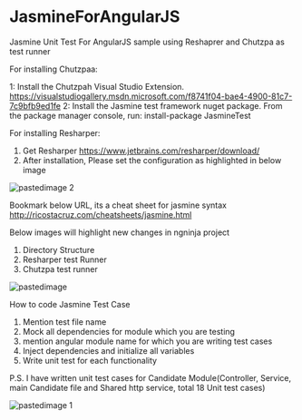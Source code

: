 # JasmineForAngularJS
Jasmine Unit Test For AngularJS sample using Reshaprer and Chutzpa as test runner


For installing Chutzpaa:
 
1: Install the Chutzpah Visual Studio Extension. 
https://visualstudiogallery.msdn.microsoft.com/f8741f04-bae4-4900-81c7-7c9bfb9ed1fe
2: Install the Jasmine test framework nuget package. 
From the package manager console, run: install-package JasmineTest

For installing Resharper:
1. Get Resharper
https://www.jetbrains.com/resharper/download/
2. After installation, Please set the configuration as highlighted in below image

![pastedimage 2](https://cloud.githubusercontent.com/assets/10474169/10744818/a7ce84c4-7c0a-11e5-9325-6751d370a7c9.png)

Bookmark below URL, its a cheat sheet for jasmine syntax 
http://ricostacruz.com/cheatsheets/jasmine.html


Below images will highlight new changes in ngninja project
1. Directory Structure
2. Resharper test Runner
3. Chutzpa test runner

![pastedimage](https://cloud.githubusercontent.com/assets/10474169/10744819/a7cef3c8-7c0a-11e5-8bf2-3d58eb36ebd9.png)

How to code Jasmine Test Case
1. Mention test file name
2. Mock all dependencies for module which you are testing
3. mention angular module name for which you are writing test cases
4. Inject dependencies and initialize all variables 
5. Write unit test for each functionality 

P.S. I have written unit test cases for Candidate Module(Controller, Service, main Candidate file and Shared http service, total 18 Unit test cases)

![pastedimage 1](https://cloud.githubusercontent.com/assets/10474169/10744817/a7ba1cc8-7c0a-11e5-978a-d841bcf3d226.png)

